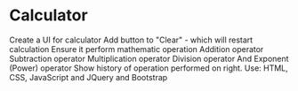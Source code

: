 # Calculator
Create a UI for calculator
Add button to "Clear" - which will restart calculation
Ensure it perform mathematic operation Addition operator Subtraction operator Multiplication operator Division operator And Exponent (Power) operator
Show history of operation performed on right.
Use: HTML, CSS, JavaScript and JQuery and Bootstrap
